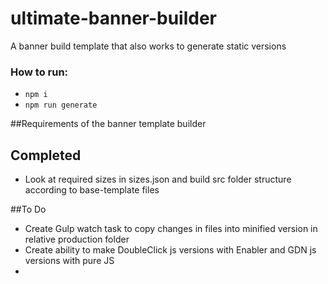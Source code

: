 # ultimate-banner-builder
A banner build template that also works to generate static versions

### How to run:
- `npm i`
- `npm run generate`


##Requirements of the banner template builder
## Completed
- Look at required sizes in sizes.json and build src folder structure according to base-template files

##To Do
- Create Gulp watch task to copy changes in files into minified version in relative production folder
- Create ability to make DoubleClick js versions with Enabler and GDN js versions with pure JS
-  